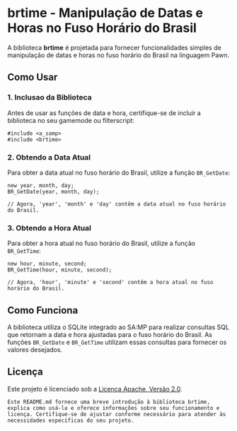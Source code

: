 # brtime - Manipulação de Datas e Horas no Fuso Horário do Brasil

A biblioteca **brtime** é projetada para fornecer funcionalidades simples de manipulação de datas e horas no fuso horário do Brasil na linguagem Pawn.

## Como Usar

### 1. Inclusao da Biblioteca

Antes de usar as funções de data e hora, certifique-se de incluir a biblioteca no seu gamemode ou filterscript:

```pawn
#include <a_samp>
#include <brtime>
```

### 2. Obtendo a Data Atual

Para obter a data atual no fuso horário do Brasil, utilize a função `BR_GetDate`:

```pawn
new year, month, day;
BR_GetDate(year, month, day);

// Agora, 'year', 'month' e 'day' contêm a data atual no fuso horário do Brasil.
```

### 3. Obtendo a Hora Atual

Para obter a hora atual no fuso horário do Brasil, utilize a função `BR_GetTime`:

```pawn
new hour, minute, second;
BR_GetTime(hour, minute, second);

// Agora, 'hour', 'minute' e 'second' contêm a hora atual no fuso horário do Brasil.
```

## Como Funciona

A biblioteca utiliza o SQLite integrado ao SA:MP para realizar consultas SQL que retornam a data e hora ajustadas para o fuso horário do Brasil. As funções `BR_GetDate` e `BR_GetTime` utilizam essas consultas para fornecer os valores desejados.

## Licença

Este projeto é licenciado sob a [Licença Apache, Versão 2.0](http://www.apache.org/licenses/LICENSE-2.0).
```
Este README.md fornece uma breve introdução à biblioteca brtime, explica como usá-la e oferece informações sobre seu funcionamento e licença. Certifique-se de ajustar conforme necessário para atender às necessidades específicas do seu projeto.
```